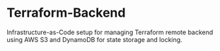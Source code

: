 # Terraform-Backend
Infrastructure-as-Code setup for managing Terraform remote backend using AWS S3 and DynamoDB for state storage and locking.
